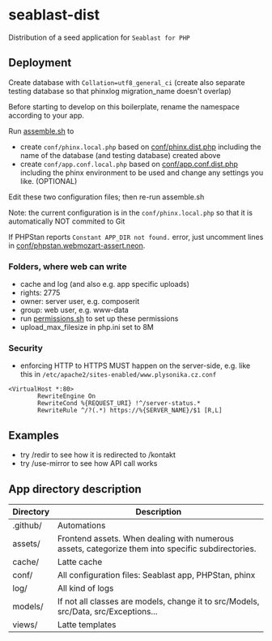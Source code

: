 # seablast-dist

Distribution of a seed application for `Seablast for PHP`

## Deployment

Create database with `Collation=utf8_general_ci` (create also separate testing database so that phinxlog migration_name doesn't overlap)

Before starting to develop on this boilerplate, rename the namespace according to your app.

Run [assemble.sh](assemble.sh) to

- create `conf/phinx.local.php` based on [conf/phinx.dist.php](conf/phinx.dist.php) including the name of the database (and testing database) created above
- create `conf/app.conf.local.php` based on [conf/app.conf.dist.php](conf/app.conf.dist.php) including the phinx environment to be used and change any settings you like. (OPTIONAL)

Edit these two configuration files; then re-run assemble.sh

Note: the current configuration is in the `conf/phinx.local.php` so that it is automatically NOT commited to Git

If PHPStan reports `Constant APP_DIR not found.` error, just uncomment lines in [conf/phpstan.webmozart-assert.neon](conf/phpstan.webmozart-assert.neon).

### Folders, where web can write

- cache and log (and also e.g. app specific uploads)
- rights: 2775
- owner: server user, e.g. composerit
- group: web user, e.g. www-data
- run [permissions.sh](permissions.sh) to set up these permissions
- upload_max_filesize in php.ini set to 8M

### Security

- enforcing HTTP to HTTPS MUST happen on the server-side, e.g. like this in `/etc/apache2/sites-enabled/www.plysonika.cz.conf`

```htaccess
<VirtualHost *:80>
        RewriteEngine On
        RewriteCond %{REQUEST_URI} !^/server-status.*
        RewriteRule ^/?(.*) https://%{SERVER_NAME}/$1 [R,L]
```

## Examples

- try /redir to see how it is redirected to /kontakt
- try /use-mirror to see how API call works

## App directory description

| Directory | Description                                                                                       |
| --------- | ------------------------------------------------------------------------------------------------- |
| .github/  | Automations                                                                                       |
| assets/   | Frontend assets. When dealing with numerous assets, categorize them into specific subdirectories. |
| cache/    | Latte cache                                                                                       |
| conf/     | All configuration files: Seablast app, PHPStan, phinx                                             |
| log/      | All kind of logs                                                                                  |
| models/   | If not all classes are models, change it to src/Models, src/Data, src/Exceptions...               |
| views/    | Latte templates                                                                                   |
